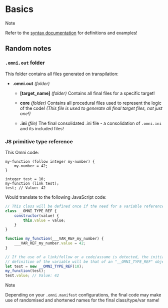 # Basics

> [!NOTE]
> Refer to the [syntax documentation](../language/syntax.md#definitions) for definitions and examples!

## Random notes

### `.omni.out` folder

This folder contains all files generated on transpilation:

- **.omni.out** _(folder)_

  - **\[target_name]** _(folder)_
    Contains all final files for a specific target!

  - **core** _(folder)_
    Contains all procedural files used to represent the logic of the code!
    _(This file is used to generate all final target files, not just one!)_

  - **.ini** _(file)_
    The final consolidated .ini file - a consolidation of `.omni.ini` and its included files!

### JS primitive type reference

This Omni code:

```omniarium
my-function (follow integer my-number) {
    my-number = 42;
}

integer test = 10;
my-function (link test);
test; // Value: 42
```

Would translate to the following JavaScript code:

```js
// This class will be defined once if the need for a variable reference arises!
class __OMNI_TYPE_REF {
    constructor(value) {
        this.value = value;
    }
}

function my_function(___VAR_REF_my_number) {
    ___VAR_REF_my_number.value = 42;
}

// If the use of a link/follow or a cede/assume is detected, the initial
// definition of the variable will be that of an "__OMNI_TYPE_REF" object!
let test = new __OMNI_TYPE_REF(10);
my_function(test);
test.value; // Value: 42
```

> [!NOTE]
> Depending on your `.omni.manifest` configurations, the final code may make use of randomised and
> shortened names for the final class/type/var name!
